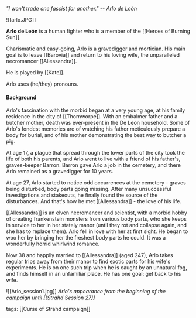 *"I won't trade one fascist for another." -- Arlo de León*

![[arlo.JPG]]

**Arlo de León** is a human fighter who is a member of the [[Heroes of Burning Sun]].

Charismatic and easy-going, Arlo is a gravedigger and mortician. His main goal is to leave [[Barovia]] and return to his loving wife, the unparalleled necromancer [[Allessandra]].

He is played by [[Kate]].

Arlo uses (he/they) pronouns.

#### Background

Arlo's fascination with the morbid began at a very young age, at his family residence in the city of [[Thornworpe]]. With an embalmer father and a butcher mother, death was ever-present in the De Leon household. Some of Arlo's fondest memories are of watching his father meticulously prepare a body for burial, and of his mother demonstrating the best way to butcher a pig.
 
At age 17, a plague that spread through the lower parts of the city took the life of both his parents, and Arlo went to live with a friend of his father's, graves-keeper Barron. Barron gave Arlo a job in the cemetery, and there Arlo remained as a gravedigger for 10 years.
 
At age 27, Arlo started to notice odd occurrences at the cemetery - graves being disturbed, body parts going missing. After many unsuccessful investigations and stakeouts, he finally found the source of the disturbances. And that's how he met [[Allessandra]] - the love of his life. 
 
[[Allessandra]] is an elven necromancer and scientist, with a morbid hobby of creating frankenstein monsters from various body parts, who she keeps in service to her in her stately manor (until they rot and collapse again, and she has to replace them). Arlo fell in love with her at first sight. He began to woo her by bringing her the freshest body parts he could. It was a wonderfully horrid whirlwind romance.
 
Now 38 and happily married to [[Allessandra]] (aged 247), Arlo takes regular trips away from their manor to find exotic parts for his wife's experiments. He is on one such trip when he is caught by an unnatural fog, and finds himself in an unfamiliar place. He has one goal: get back to his wife.


![[Arlo_session1.jpg]]
*Arlo's appearance from the beginning of the campaign until [[Strahd Session 27]]*


tags: [[Curse of Strahd campaign]]